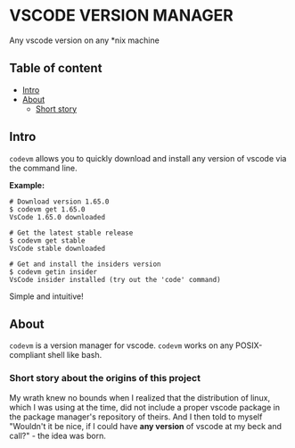 # VSCODE VERSION MANAGER

Any vscode version on any \*nix machine

## Table of content
- [Intro](#intro)
- [About](#about)
    - [Short story](#short-story-about-the-origins-of-this-project)

## Intro

`codevm` allows you to quickly download and install any version of vscode via the command line.

**Example:**
```
# Download version 1.65.0
$ codevm get 1.65.0
VsCode 1.65.0 downloaded

# Get the latest stable release
$ codevm get stable
VsCode stable downloaded

# Get and install the insiders version
$ codevm getin insider
VsCode insider installed (try out the 'code' command)
```

Simple and intuitive!

## About

`codevm` is a version manager for vscode. `codevm` works on any POSIX-compliant shell like bash.

### Short story about the origins of this project

My wrath knew no bounds when I realized that the distribution of linux, which I was using at the time, did not include a proper vscode package in the package manager's repository of theirs. And I then told to myself "Wouldn't it be nice, if I could have **any version** of vscode at my beck and call?" - the idea was born.